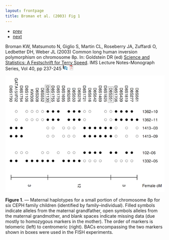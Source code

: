 ```yaml
---
layout: frontpage
title: Broman et al. (2003) Fig 1
---
```


<div class="navbar">
  <div class="navbar-inner">
      <ul class="nav">
          <li><a href="rigenome_fig6.html">prev</a></li>
          <li><a href="preCCprob_tabS13.html">next</a></li>
      </ul>
  </div>
</div>

Broman KW, Matsumoto N, Giglio S, Martin CL, Roseberry JA, Zuffardi
O, Ledbetter DH, Weber JL (2003) Common long human inversion
polymorphism on chromosome 8p.  In: Goldstein DR (ed)
[Science and Statistics: A Festschrift for Terry Speed](http://www.imstat.org/publications/lecnotes.htm).
IMS Lecture Notes-Monograph Series, Vol 40, pp 237-245
[![Abstract](../icons16/pubmed-icon.png)](https://www.biostat.wisc.edu/~kbroman/publications/inver_abstract.html)
[![pdf (139k)](../icons16/pdf-icon.png)](https://www.biostat.wisc.edu/~kbroman/publications/inversion.pdf)

![Broman et al. (2003) Fig 1](../bigpublpics/inversion_fig1_lg.png)

**Figure 1**. &mdash; Maternal haplotypes for a small portion of chromosome 8p
for six CEPH family children (identified by
family&ndash;individual). Filled symbols indicate alleles from the
maternal grandfather, open symbols alleles from the maternal
grandmother, and blank spaces indicate missing data (due mostly to
homozygous markers in the mother). The order of markers is telomeric
(left) to centromeric (right). BACs encompassing the two markers shown
in boxes were used in the FISH experiments.

